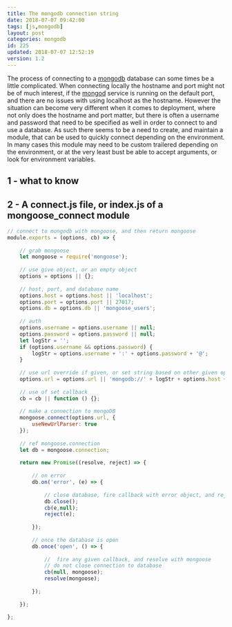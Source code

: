 ```yaml
---
title: The mongodb connection string
date: 2018-07-07 09:42:00
tags: [js,mongodb]
layout: post
categories: mongodb
id: 225
updated: 2018-07-07 12:52:19
version: 1.2
---
```


The process of connecting to a [mongodb](https://www.mongodb.com/) database can some times be a little complicated. When connecting locally the hostname and port might not be of much interest, if the [mongod](https://docs.mongodb.com/manual/reference/program/mongod/) service is running on the default port, and there are no issues with using localhost as the hostname. However the situation can become very different when it comes to deployment, where not only does the hostname and port matter, but there is often a username and password that need to be specified as well in order to connect to and use a database. As such there seems to be a need to create, and maintain a module, that can be used to quickly connect depending on the environment. In many cases this module may need to be custom trailered depending on the environment, or at the very least bust be able to accept arguments, or look for environment variables.

<!-- more -->

## 1 - what to know


## 2 - A connect.js file, or index.js of a mongoose_connect module


```js
// connect to mongodb with mongoose, and then return mongoose
module.exports = (options, cb) => {
 
    // grab mongoose
    let mongoose = require('mongoose');
 
    // use give object, or an empty object
    options = options || {};
 
    // host, port, and database name
    options.host = options.host || 'localhost';
    options.port = options.port || 27017;
    options.db = options.db || 'mongoose_users';
 
    // auth
    options.username = options.username || null;
    options.password = options.password || null;
    let logStr = '';
    if (options.username && options.password) {
        logStr = options.username + ':' + options.password + '@';
    }
 
    // use url override if given, or set string based on other given options or defaults
    options.url = options.url || 'mongodb://' + logStr + options.host + ':' + options.port + '/' + options.db;
 
    // use of set callback
    cb = cb || function () {};
 
    // make a connection to mongoDB
    mongoose.connect(options.url, {
        useNewUrlParser: true
    });
 
    // ref mongoose.connection
    let db = mongoose.connection;
 
    return new Promise((resolve, reject) => {
 
        // on error
        db.on('error', (e) => {
 
            // close database, fire callback with error object, and reject.
            db.close();
            cb(e,null);
            reject(e);
 
        });
 
        // once the database is open
        db.once('open', () => {
 
            //  fire any given callback, and resolve with mongoose
            // do not close connection to database
            cb(null, mongoose);
            resolve(mongoose);
 
        });
 
    });
 
};
```
